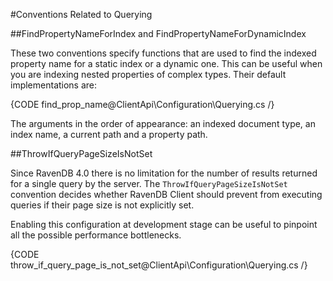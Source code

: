 ﻿#Conventions Related to Querying

##FindPropertyNameForIndex and FindPropertyNameForDynamicIndex

These two conventions specify functions that are used to find the indexed property name for a static index or a dynamic one. This can be useful when you are indexing nested properties 
of complex types. Their default implementations are:

{CODE find_prop_name@ClientApi\Configuration\Querying.cs /}

The arguments in the order of appearance: an indexed document type, an index name, a current path and a property path.

##ThrowIfQueryPageSizeIsNotSet

Since RavenDB 4.0 there is no limitation for the number of results returned for a single query by the server. The `ThrowIfQueryPageSizeIsNotSet` convention decides whether RavenDB Client
should prevent from executing queries if their page size is not explicitly set. 

Enabling this configuration at development stage can be useful to pinpoint all the possible performance bottlenecks.

{CODE throw_if_query_page_is_not_set@ClientApi\Configuration\Querying.cs /}

